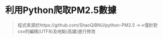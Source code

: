 利用Python爬取PM2.5數據
==============================
> 程式來源於https://github.com/ShaoQiBNU/python-PM2.5 →→僅針對csv的編碼(UTF8)及地點(高雄)進行修改
